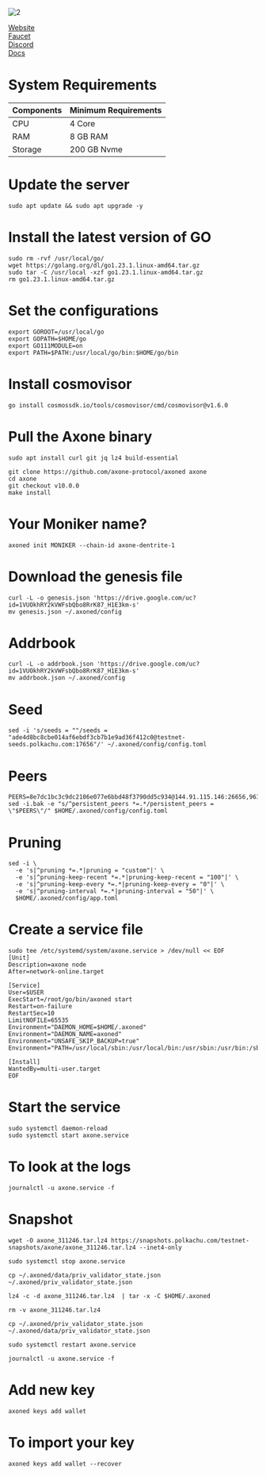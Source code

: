 ![2](https://github.com/user-attachments/assets/8381330e-2d35-4e14-a549-dababb0aa4bf)



[Website](https://axone.xyz/)<br>
[Faucet](https://faucet.vana.org/moksha/)<br>
[Discord](https://discord.gg/UgW9xu92/)<br>
[Docs](https://docs.axone.xyz/technical-documentation/overview/)<br>


# System Requirements
| Components	 | Minimum Requirements | 
| ------------ | ------------ |
| CPU | 4 Core |
| RAM | 8 GB RAM |
| Storage | 200 GB Nvme |



# Update the server

```
sudo apt update && sudo apt upgrade -y
```


# Install the latest version of GO

```
sudo rm -rvf /usr/local/go/
wget https://golang.org/dl/go1.23.1.linux-amd64.tar.gz
sudo tar -C /usr/local -xzf go1.23.1.linux-amd64.tar.gz
rm go1.23.1.linux-amd64.tar.gz
```

# Set the configurations

```
export GOROOT=/usr/local/go
export GOPATH=$HOME/go
export GO111MODULE=on
export PATH=$PATH:/usr/local/go/bin:$HOME/go/bin
```

# Install cosmovisor

```
go install cosmossdk.io/tools/cosmovisor/cmd/cosmovisor@v1.6.0
```



# Pull the Axone binary

```
sudo apt install curl git jq lz4 build-essential
```

```
git clone https://github.com/axone-protocol/axoned axone
cd axone
git checkout v10.0.0
make install
```



# Your Moniker name?

```
axoned init MONIKER --chain-id axone-dentrite-1
```


# Download the genesis file

```
curl -L -o genesis.json 'https://drive.google.com/uc?id=1VUOkhRY2kVWFsbQbo8RrK87_H1E3km-s'
mv genesis.json ~/.axoned/config
```

# Addrbook

```
curl -L -o addrbook.json 'https://drive.google.com/uc?id=1VUOkhRY2kVWFsbQbo8RrK87_H1E3km-s'
mv addrbook.json ~/.axoned/config
```

# Seed
```
sed -i 's/seeds = ""/seeds = "ade4d8bc8cbe014af6ebdf3cb7b1e9ad36f412c0@testnet-seeds.polkachu.com:17656"/' ~/.axoned/config/config.toml
```


# Peers
```
PEERS=8e7dc1bc3c9dc2106e077e6bbd48f3790dd5c934@144.91.115.146:26656,9614c853f70a0010215587a31677b99144e96507@152.228.211.19:26656,e2eeb94a734de5d4cdca408ffb3ef675183105d5@65.109.83.40:29856,8ea05a621d5fdfbda4192ae8369f289ef04c04ba@78.46.74.23:25656,e8838b99dabdbc60d776b359f9929ecbaf7ba82f@65.109.93.58:20056
sed -i.bak -e "s/^persistent_peers *=.*/persistent_peers = \"$PEERS\"/" $HOME/.axoned/config/config.toml
```

# Pruning

```
sed -i \
  -e 's|^pruning *=.*|pruning = "custom"|' \
  -e 's|^pruning-keep-recent *=.*|pruning-keep-recent = "100"|' \
  -e 's|^pruning-keep-every *=.*|pruning-keep-every = "0"|' \
  -e 's|^pruning-interval *=.*|pruning-interval = "50"|' \
  $HOME/.axoned/config/app.toml
```


# Create a service file

```
sudo tee /etc/systemd/system/axone.service > /dev/null << EOF
[Unit]
Description=axone node
After=network-online.target

[Service]
User=$USER
ExecStart=/root/go/bin/axoned start
Restart=on-failure
RestartSec=10
LimitNOFILE=65535
Environment="DAEMON_HOME=$HOME/.axoned"
Environment="DAEMON_NAME=axoned"
Environment="UNSAFE_SKIP_BACKUP=true"
Environment="PATH=/usr/local/sbin:/usr/local/bin:/usr/sbin:/usr/bin:/sbin:/bin:/usr/games:/usr/local/games:/snap/bin:$HOME/.axoned/cosmovisor/current/bin"

[Install]
WantedBy=multi-user.target
EOF
```


# Start the service

```
sudo systemctl daemon-reload
sudo systemctl start axone.service
```


# To look at the logs


```
journalctl -u axone.service -f
```



# Snapshot


```
wget -O axone_311246.tar.lz4 https://snapshots.polkachu.com/testnet-snapshots/axone/axone_311246.tar.lz4 --inet4-only
```


```
sudo systemctl stop axone.service
```

```
cp ~/.axoned/data/priv_validator_state.json  ~/.axoned/priv_validator_state.json
```

```
lz4 -c -d axone_311246.tar.lz4  | tar -x -C $HOME/.axoned
```


```
rm -v axone_311246.tar.lz4
```

```
cp ~/.axoned/priv_validator_state.json  ~/.axoned/data/priv_validator_state.json
```

```
sudo systemctl restart axone.service
```

```
journalctl -u axone.service -f
```

# Add new key

```
axoned keys add wallet
```

# To import your key

```
axoned keys add wallet --recover
```
